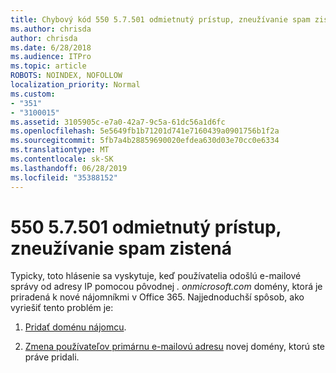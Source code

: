 ```yaml
---
title: Chybový kód 550 5.7.501 odmietnutý prístup, zneužívanie spam zistená
ms.author: chrisda
author: chrisda
ms.date: 6/28/2018
ms.audience: ITPro
ms.topic: article
ROBOTS: NOINDEX, NOFOLLOW
localization_priority: Normal
ms.custom:
- "351"
- "3100015"
ms.assetid: 3105905c-e7a0-42a7-9c5a-61dc56a1d6fc
ms.openlocfilehash: 5e5649fb1b71201d741e7160439a0901756b1f2a
ms.sourcegitcommit: 5fb7a4b28859690020efdea630d03e70cc0e6334
ms.translationtype: MT
ms.contentlocale: sk-SK
ms.lasthandoff: 06/28/2019
ms.locfileid: "35388152"
---
```

# <a name="550-57501-access-denied-spam-abuse-detected"></a>550 5.7.501 odmietnutý prístup, zneužívanie spam zistená

Typicky, toto hlásenie sa vyskytuje, keď používatelia odošlú e-mailové správy od adresy IP pomocou pôvodnej *. onmicrosoft.com* domény, ktorá je priradená k nové nájomníkmi v Office 365. Najjednoduchší spôsob, ako vyriešiť tento problém je:

1. [Pridať doménu nájomcu](https://support.office.com/article/6383f56d-3d09-4dcb-9b41-b5f5a5efd611.aspx).

2. [Zmena používateľov primárnu e-mailovú adresu](https://support.office.com/article/fb5ac074-e203-4e1f-9843-b9d1a3e03297.aspx) novej domény, ktorú ste práve pridali.
